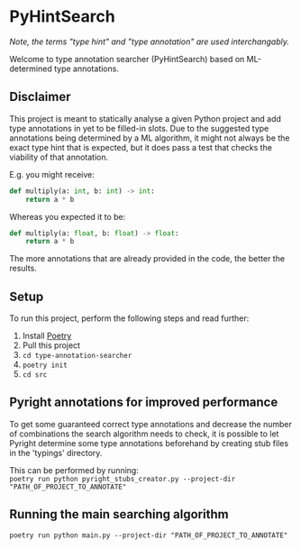 # PyHintSearch

_Note, the terms "type hint" and "type annotation" are used interchangably._

Welcome to type annotation searcher (PyHintSearch) based on ML-determined type annotations.

## Disclaimer

This project is meant to statically analyse a given Python project and add type annotations in yet to be filled-in slots. Due to the suggested type annotations being determined by a ML algorithm, it might not always be the exact type hint that is expected, but it does pass a test that checks the viability of that annotation.

E.g. you might receive:

```python
def multiply(a: int, b: int) -> int:
    return a * b
```

Whereas you expected it to be:

```python
def multiply(a: float, b: float) -> float:
    return a * b
```

The more annotations that are already provided in the code, the better the results.

## Setup

To run this project, perform the following steps and read further:

1. Install [Poetry](https://python-poetry.org/)
2. Pull this project
3. `cd type-annotation-searcher`
4. `poetry init`
5. `cd src`

## Pyright annotations for improved performance

To get some guaranteed correct type annotations and decrease the number of combinations the search algorithm needs to check, it is possible to let Pyright determine some type annotations beforehand by creating stub files in the 'typings' directory.

This can be performed by running:  
`poetry run python pyright_stubs_creator.py --project-dir "PATH_OF_PROJECT_TO_ANNOTATE"`

## Running the main searching algorithm

`poetry run python main.py --project-dir "PATH_OF_PROJECT_TO_ANNOTATE"`
